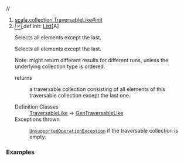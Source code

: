 //
<ol>
<li><a href="https://www.scala-lang.org/api/2.12.3/scala/collection/immutable/List.html#init:Repr">scala.collection.TraversableLike#init</a></li>
<li name="scala.collection.TraversableLike#init" visbl="pub" class="indented0 " data-isabs="false" fullcomment="yes" group="Ungrouped"> <a id="init:Repr"></a><a id="init:List[A]"></a> <span class="permalink"> <a href="../../../scala/collection/immutable/List.html#init:Repr" title="Permalink"> <i class="material-icons"></i> </a> </span> <span class="modifier_kind"> <span class="modifier"></span> <span class="kind">def</span> </span> <span class="symbol"> <span class="name">init</span><span class="result">: <a href="" class="extype" name="scala.collection.immutable.List">List</a>[<span class="extype" name="scala.collection.immutable.List.A">A</span>]</span> </span> <p class="shortcomment cmt">Selects all elements except the last.</p>
 <div class="fullcomment">
  <div class="comment cmt">
   <p>Selects all elements except the last.</p>
   <p> Note: might return different results for different runs, unless the underlying collection type is ordered.</p>
  </div>
  <dl class="paramcmts block">
   <dt>
    returns
   </dt>
   <dd class="cmt">
    <p>a traversable collection consisting of all elements of this traversable collection except the last one.</p>
   </dd>
  </dl>
  <dl class="attributes block"> 
   <dt>
    Definition Classes
   </dt>
   <dd>
    <a href="../TraversableLike.html" class="extype" name="scala.collection.TraversableLike">TraversableLike</a> → 
    <a href="../GenTraversableLike.html" class="extype" name="scala.collection.GenTraversableLike">GenTraversableLike</a>
   </dd>
   <dt>
    Exceptions thrown
   </dt>
   <dd>
    <span class="cmt"><p><a href="../../index.html#UnsupportedOperationException=UnsupportedOperationException" class="extmbr" name="scala.UnsupportedOperationException"><code>UnsupportedOperationException</code></a> if the traversable collection is empty.</p></span>
   </dd>
  </dl>
 </div> </li>
        </ol>


### Examples



